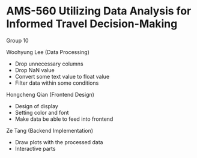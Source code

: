 # AMS-560 Utilizing Data Analysis for Informed Travel Decision-Making

Group 10

Woohyung Lee (Data Processing)

- Drop unnecessary columns
- Drop NaN value
- Convert some text value to float value
- Filter data within some conditions

Hongcheng Qian (Frontend Design)

- Design of display
- Setting color and font
- Make data be able to feed into frontend

Ze Tang (Backend Implementation)

- Draw plots with the processed data
- Interactive parts